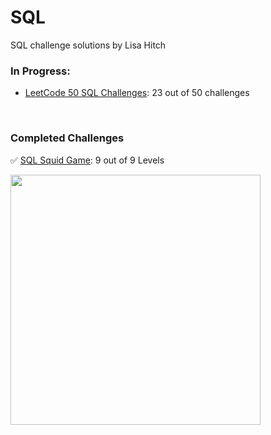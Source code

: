 # SQL
SQL challenge solutions by Lisa Hitch

### In Progress:
- [LeetCode 50 SQL Challenges](https://leetcode.com/studyplan/top-sql-50/): 23 out of 50 challenges

<br>

### Completed Challenges
✅ [SQL Squid Game](https://datalemur.com/sql-game): 9 out of 9 Levels

<img src = 'https://private-user-images.githubusercontent.com/156098598/406226245-44e5d6f8-0dc4-454c-81c2-003bceba5b4f.png?jwt=eyJhbGciOiJIUzI1NiIsInR5cCI6IkpXVCJ9.eyJpc3MiOiJnaXRodWIuY29tIiwiYXVkIjoicmF3LmdpdGh1YnVzZXJjb250ZW50LmNvbSIsImtleSI6ImtleTUiLCJleHAiOjE3Mzc2Njk0MzAsIm5iZiI6MTczNzY2OTEzMCwicGF0aCI6Ii8xNTYwOTg1OTgvNDA2MjI2MjQ1LTQ0ZTVkNmY4LTBkYzQtNDU0Yy04MWMyLTAwM2JjZWJhNWI0Zi5wbmc_WC1BbXotQWxnb3JpdGhtPUFXUzQtSE1BQy1TSEEyNTYmWC1BbXotQ3JlZGVudGlhbD1BS0lBVkNPRFlMU0E1M1BRSzRaQSUyRjIwMjUwMTIzJTJGdXMtZWFzdC0xJTJGczMlMkZhd3M0X3JlcXVlc3QmWC1BbXotRGF0ZT0yMDI1MDEyM1QyMTUyMTBaJlgtQW16LUV4cGlyZXM9MzAwJlgtQW16LVNpZ25hdHVyZT03OTkzNzlmMGU1NDA3MTgxYmY3NjI4YWU4ODM5N2EyNzQ5NThlNGJlY2QxZjMwNTY2NDkwNjJiMjQwZmNkY2MyJlgtQW16LVNpZ25lZEhlYWRlcnM9aG9zdCJ9.N6UaHVhVScg7fn-oFryMT5bkO-LuWn8ieP_sczxdBGo' width="400">



